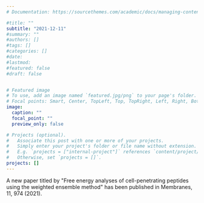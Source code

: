 ```yaml
---
# Documentation: https://sourcethemes.com/academic/docs/managing-content/

#title: ""
subtitle: "2021-12-11"
#summary: ""
#authors: []
#tags: []
#categories: []
#date: 
#lastmod: 
#featured: false
#draft: false


# Featured image
# To use, add an image named `featured.jpg/png` to your page's folder.
# Focal points: Smart, Center, TopLeft, Top, TopRight, Left, Right, BottomLeft, Bottom, BottomRight.
image:
  caption: ""
  focal_point: ""
  preview_only: false

# Projects (optional).
#   Associate this post with one or more of your projects.
#   Simply enter your project's folder or file name without extension.
#   E.g. `projects = ["internal-project"]` references `content/project/deep-learning/index.md`.
#   Otherwise, set `projects = []`.
projects: []
---
```


A new paper titled by "Free energy analyses of cell-penetrating peptides using the weighted ensemble method" has been published in Membranes, 11, 974 (2021).  

